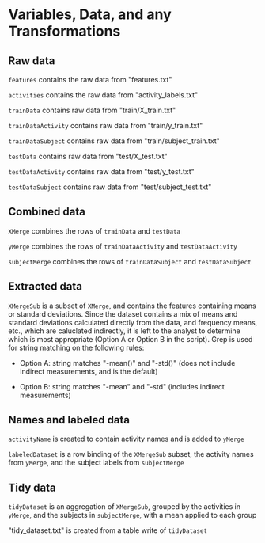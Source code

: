 # Variables, Data, and any Transformations

## Raw data

`features` contains the raw data from "features.txt"

`activities` contains the raw data from "activity_labels.txt"

`trainData` contains raw data from "train/X_train.txt"

`trainDataActivity` contains raw data from "train/y_train.txt"

`trainDataSubject` contains raw data from "train/subject_train.txt"

`testData` contains raw data from "test/X_test.txt"

`testDataActivity` contains raw data from "test/y_test.txt"

`testDataSubject` contains raw data from "test/subject_test.txt"


## Combined data

`XMerge` combines the rows of `trainData` and `testData`

`yMerge` combines the rows of `trainDataActivity` and `testDataActivity`

`subjectMerge` combines the rows of `trainDataSubject` and `testDataSubject`


## Extracted data

`XMergeSub` is a subset of `XMerge`, and contains the features containing means or 
standard deviations. Since the dataset contains a mix of means and standard deviations calculated directly from the data, and frequency means, etc., which are caluclated indirectly, it is left to the analyst to determine which is most appropriate (Option A or Option B in the script). Grep is used for string matching on the following rules:

*  Option A: string matches "-mean()" and "-std()" (does not include indirect measurements, and is the default)

*  Option B: string matches "-mean" and "-std" (includes indirect measurements)


## Names and labeled data

`activityName` is created to contain activity names and is added to `yMerge`

`labeledDataset` is a row binding of the `XMergeSub` subset, the activity names from `yMerge`,
and the subject labels from `subjectMerge`


## Tidy data

`tidyDataset` is an aggregation of `XMergeSub`, grouped by the activities in `yMerge`, and the subjects in `subjectMerge`, with a mean applied to each group

"tidy_dataset.txt" is created from a table write of `tidyDataset`